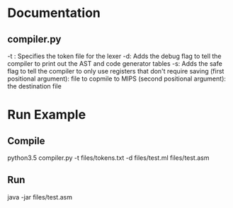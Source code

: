 Documentation
=============

compiler.py
-----------
-t <file>: Specifies the token file for the lexer
-d: Adds the debug flag to tell the compiler to print out the AST and code generator tables
-s: Adds the safe flag to tell the compiler to only use registers that don't require saving
(first positional argument): file to copmile to MIPS
(second positional argument): the destination file


Run Example
===========

Compile
-------

python3.5 compiler.py -t files/tokens.txt -d files/test.ml files/test.asm

Run
---

java -jar <MARS MIPS JAR path> files/test.asm

